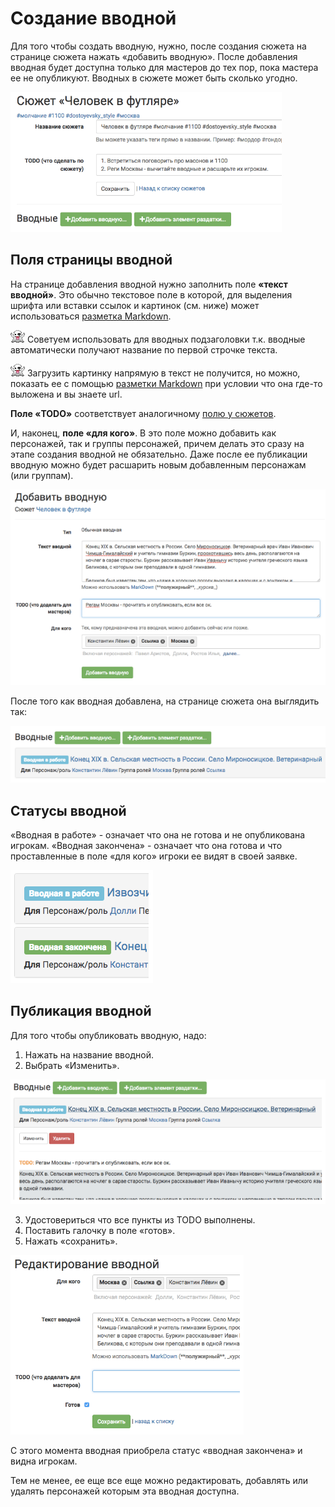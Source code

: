 # Создание вводной
Для того чтобы создать вводную, нужно, после создания сюжета на странице сюжета нажать «добавить вводную».
После добавления вводная будет доступна только для мастеров до тех пор, пока мастера ее не опубликуют.
Вводных в сюжете может быть сколько угодно.

![Создание вводной](creating-input.png)


## Поля страницы вводной

На странице добавления вводной нужно заполнить поле **«текст вводной»**. Это обычно текстовое поле в которой, для выделения шрифта или вставки ссылок и картинок (см. ниже) может использоваться [разметка Markdown](http://commonmark.org/help).

![Поля страницы вводной](attention.png) Советуем использовать для вводных подзаголовки т.к. вводные автоматически получают название по первой строчке текста.

![Поля страницы вводной](attention.png) Загрузить картинку напрямую в текст не получится, но можно, показать ее с помощью [разметки Markdown](http://commonmark.org/help) при условии что она где-то выложена и вы знаете url.

**Поле «TODO»** соответствует аналогичному [полю у сюжетов](http://docs.joinrpg.ru/ru/latest/plot/creating-plot.html#todo).

И, наконец, **поле «для кого»**. В это поле можно добавить как персонажей, так и группы персонажей, причем делать это сразу на этапе создания вводной не обязательно. Даже после ее публикации вводную можно будет расшарить новым добавленным персонажам (или группам).

![Поля страницы вводной](input-add-form.png)

После того как вводная добавлена, на странице сюжета она выглядить так:

![Поля страницы вводной](input-added.png)

## Статусы вводной
«Вводная в работе» - означает что она не готова и не опубликована игрокам.
«Вводная закончена» - означает что она готова и что проставленные в поле «для кого» игроки ее видят в своей заявке.

![Статусы вводной](input-status.png)

## Публикация вводной 
Для того чтобы опубликовать вводную, надо:
1. Нажать на название вводной.
2. Выбрать «Изменить».

![Публикация вводной](input-publication.png)

3. Удостовериться что все пункты из TODO выполнены. 
4. Поставить галочку в поле «готов».
5. Нажать «сохранить».

![Публикация вводной](input-edit.png)

С этого момента вводная приобрела статус «вводная закончена» и видна игрокам.

Тем не менее, ее еще все еще можно редактировать, добавлять или удалять персонажей которым эта вводная доступна.
